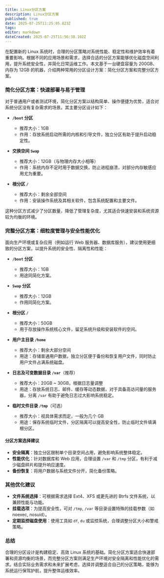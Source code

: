 ```yaml
---
title: Linux分区方案
description: Linux分区方案
published: true
date: 2025-07-25T11:25:05.823Z
tags: 
editor: markdown
dateCreated: 2025-07-25T11:56:38.102Z
---
```


在配置新的 Linux 系统时，合理的分区策略对系统性能、稳定性和维护效率有着重要影响。根据不同的应用场景和需求，选择合适的分区方案能够优化磁盘空间利用，提升系统安全性，并简化日常运维工作。本文基于一台硬盘容量为 200GB、内存为 12GB 的机器，介绍两种常用的分区设计方案：简化分区方案和完整分区方案。

<!-- more -->

### 简化分区方案：快速部署与易于管理

对于普通用户或者测试环境，简化分区方案以结构简单、操作便捷为优势，适合对系统分区没有复杂需求的场景。其主要分区设计如下：

- **`/boot` 分区**

    - 推荐大小：1GB
    - 作用：存放系统启动所需的内核和引导文件，独立分区有助于提升启动稳定性。

- **交换空间 `Swap`**

    - 推荐大小：12GB（与物理内存大小相等）
    - 作用：系统内存不足时用于数据交换，防止进程崩溃，对部分内存敏感应用尤为重要。

- **根分区 `/`**

    - 推荐大小：剩余全部空间
    - 作用：安装操作系统及其相关软件，包含系统配置和主要文件。

这种分区方式减少了分区数量，降低了管理复杂度，尤其适合快速安装和系统资源较为均衡的环境。

### 完整分区方案：细粒度管理与安全性能优化

面向生产环境或复杂应用（例如运行 Web 服务器、数据库服务），建议使用更细致的分区方案，以提升系统的安全性、隔离性和性能：

- **`/boot` 分区**

    - 推荐大小：1GB
    - 用途同简化方案。

- **`Swap` 分区**

    - 推荐大小：12GB
    - 作用同简化方案。

- **根分区 `/`**

    - 推荐大小：50GB
    - 用于存放操作系统核心文件，留足系统升级和安装软件的空间。

- **用户主目录 `/home`**

    - 推荐大小：剩余大部分空间
    - 用途：存储普通用户数据，独立分区便于备份和恢复用户文件，同时防止用户文件占满系统磁盘。

- **日志及可变数据目录 `/var`**（推荐）

    - 推荐大小：20GB ~ 30GB，根据日志量调整
    - 用途：存放系统日志、邮件、缓存等动态数据，对于具备高访问量的服务器，分离 `/var` 有助于避免日志过大影响系统稳定。

- **临时文件目录 `/tmp`**（可选）

    - 推荐大小：视具体需求而定，一般为几个 GB
    - 用途：保存系统临时文件，分区隔离可以提高安全性，防止临时文件填满根分区。

#### 分区方案选择建议

- **安全隔离**：独立分区限制单个目录空间占用，避免影响系统整体稳定。
- **性能优化**：针对数据库和 Web 应用，合理设置 `/var` 和 `/tmp` 分区，有利于减少磁盘碎片和提升响应速度。
- **备份恢复**：将用户数据与系统文件分开，简化备份策略。

### 其他优化建议

- **文件系统选择**：可根据需求选择 Ext4、XFS 或更先进的 Btrfs 文件系统，以兼顾性能与功能。
- **挂载选项**：为提高安全性，可对 `/tmp`, `/var` 等目录设置特殊的挂载参数（如 noexec, nosuid）。
- **定期监控磁盘使用**：使用工具如 `df`, `du` 或监控系统，合理调整分区大小和警戒策略。

### 总结

合理的分区设计是构建稳定、高效 Linux 系统的基础。简化分区方案适合快速部署和资源均衡的场景，而完整分区方案则满足生产环境对安全隔离和性能优化的需求。结合实际业务需求和未来扩展考虑，选择并调整适合自己的分区策略，能够为系统运行保驾护航，提升整体运维效率。
